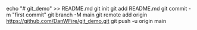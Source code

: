 
echo "# git_demo" >> README.md
git init
git add README.md
git commit -m "first commit"
git branch -M main
git remote add origin https://github.com/DanWFire/git_demo.git
git push -u origin main